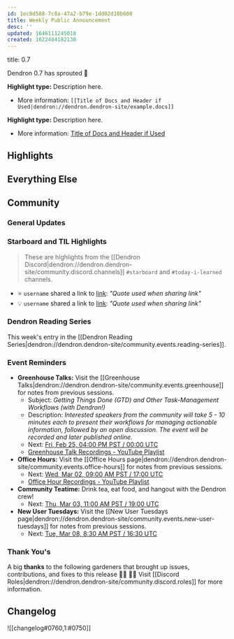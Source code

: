 ```yaml
---
id: 1ec8d588-7c8a-47a2-b79e-1dd02d10b600
title: Weekly Public Announcement
desc: ''
updated: 1646111245018
created: 1622484182130
---
```


<!-- Replace frontmatter title-->
title: 0.7

Dendron 0.7 has sprouted  🌱

<!-- [[Release Highlights|dendron://dendron.handbook/area.product.sop.release-highlights]] -->

**Highlight type:** Description here.

- More information: `[[Title of Docs and Header if Used|dendron://dendron.dendron-site/example.docs]]`

**Highlight type:** Description here.

- More information: [Title of Docs and Header if Used](https://docs.dendron.so/)

## Highlights

## Everything Else

## Community

### General Updates
<!-- TODO: Delete this section if not appliacble -->

### Starboard and TIL Highlights
<!-- TODO: update links. Delete section is no new items-->
> These are highlights from the [[Dendron Discord|dendron://dendron.dendron-site/community.discord.channels]] `#starboard` and `#today-i-learned` channels.

- ⭐ `username` shared a link to [link](example.com): _"Quote used when sharing link"_
- 💡 `username` shared a link to [link](example.com): _"Quote used when sharing link"_

### Dendron Reading Series

This week's entry in the [[Dendron Reading Series|dendron://dendron.dendron-site/community.events.reading-series]].

### Event Reminders

- **Greenhouse Talks:** Visit the [[Greenhouse Talks|dendron://dendron.dendron-site/community.events.greenhouse]] for notes from previous sessions.
    - Subject: _Getting Things Done (GTD) and Other Task-Management Workflows (with Dendron!)_
    - Description: _Interested speakers from the community will take 5 - 10 minutes each to present their workflows for managing actionable information, followed by an open discussion. The event will be recorded and later published online._
    - Next: [Fri, Feb 25, 04:00 PM PST / 00:00 UTC](https://link.dendron.so/luma)
    - [Greenhouse Talk Recordings - YouTube Playlist](https://link.dendron.so/greenhouse)
- **Office Hours:** Visit the [[Office Hours page|dendron://dendron.dendron-site/community.events.office-hours]] for notes from previous sessions.
    - Next: [Wed, Mar 02, 09:00 AM PST / 17:00 UTC](https://link.dendron.so/luma)
    - [Office Hour Recordings - YouTube Playlist](https://link.dendron.so/6yPa)
- **Community Teatime:** Drink tea, eat food, and hangout with the Dendron crew!
    - Next: [Thu, Mar 03, 11:00 AM PST / 19:00 UTC](https://link.dendron.so/luma)
- **New User Tuesdays:** Visit the [[New User Tuesdays page|dendron://dendron.dendron-site/community.events.new-user-tuesdays]] for notes from previous sessions.
    - Next: [Tue, Mar 08, 8:30 AM PST / 16:30 UTC](https://link.dendron.so/luma)

### Thank You's

A big **thanks** to the following gardeners that brought up issues, contributions, and fixes to this release :man_farmer: :woman_farmer: 
Visit [[Discord Roles|dendron://dendron.dendron-site/community.discord.roles]] for more information.

## Changelog
![[changelog#0760,1:#0750]]
